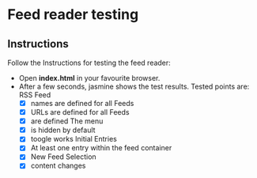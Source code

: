 # Feed reader testing

## Instructions
Follow the Instructions for testing the feed reader:
* Open **index.html** in your favourite browser. 
* After a few seconds, jasmine shows the test results. Tested points are: 
    RSS Feed
    - [x] names are defined for all Feeds
    - [x] URLs are defined for all Feeds
    - [x] are defined
    The menu
    - [x] is hidden by default
    - [x] toogle works
  Initial Entries
    - [x] At least one entry within the feed container
    - [x] New Feed Selection
    - [x] content changes
